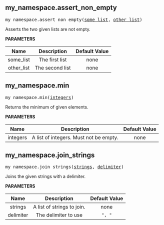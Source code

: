 <!-- Generated with Stardoc: http://skydoc.bazel.build -->

<a name="#my_namespace.assert_non_empty"></a>

## my_namespace.assert_non_empty

<pre>
my_namespace.assert_non_empty(<a href="#my_namespace.assert_non_empty-some_list">some_list</a>, <a href="#my_namespace.assert_non_empty-other_list">other_list</a>)
</pre>

Asserts the two given lists are not empty.

**PARAMETERS**


| Name  | Description | Default Value |
| :-------------: | :-------------: | :-------------: |
| some_list |  The first list   |  none |
| other_list |  The second list   |  none |


<a name="#my_namespace.min"></a>

## my_namespace.min

<pre>
my_namespace.min(<a href="#my_namespace.min-integers">integers</a>)
</pre>

Returns the minimum of given elements.

**PARAMETERS**


| Name  | Description | Default Value |
| :-------------: | :-------------: | :-------------: |
| integers |  A list of integers. Must not be empty.   |  none |


<a name="#my_namespace.join_strings"></a>

## my_namespace.join_strings

<pre>
my_namespace.join_strings(<a href="#my_namespace.join_strings-strings">strings</a>, <a href="#my_namespace.join_strings-delimiter">delimiter</a>)
</pre>

Joins the given strings with a delimiter.

**PARAMETERS**


| Name  | Description | Default Value |
| :-------------: | :-------------: | :-------------: |
| strings |  A list of strings to join.   |  none |
| delimiter |  The delimiter to use   |  <code>", "</code> |


